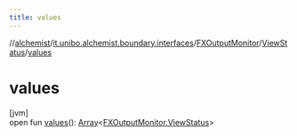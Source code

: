 ```yaml
---
title: values
---
```

//[alchemist](../../../../index.html)/[it.unibo.alchemist.boundary.interfaces](../../index.html)/[FXOutputMonitor](../index.html)/[ViewStatus](index.html)/[values](values.html)



# values



[jvm]\
open fun [values](values.html)(): [Array](https://kotlinlang.org/api/latest/jvm/stdlib/kotlin/-array/index.html)<[FXOutputMonitor.ViewStatus](index.html)>





